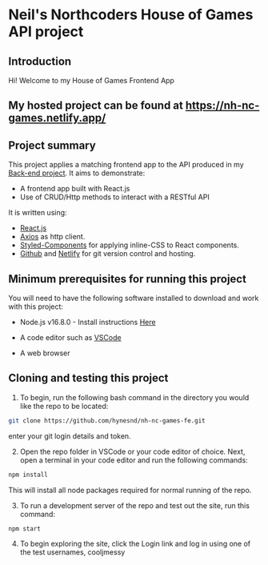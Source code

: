 # Neil's Northcoders House of Games API project

## Introduction

Hi! Welcome to my House of Games Frontend App

## My hosted project can be found at https://nh-nc-games.netlify.app/

## Project summary

This project applies a matching frontend app to the API produced in my [Back-end project](https://github.com/hynesnd/nh-nc-games).
It aims to demonstrate:

- A frontend app built with React.js
- Use of CRUD/Http methods to interact with a RESTful API

It is written using:

- [React.js](https://reactjs.org/)
- [Axios](https://axios-http.com/) as http client.
- [Styled-Components](https://styled-components.com/) for applying inline-CSS to React components.
- [Github](https://github.com/) and [Netlify](https://www.netlify.com/) for git version control and hosting.

## Minimum prerequisites for running this project

You will need to have the following software installed to download and work with this project:

- Node.js v16.8.0 - Install instructions [Here](https://nodejs.dev/learn/how-to-install-nodejs)

- A code editor such as [VSCode](https://code.visualstudio.com/)

- A web browser

## Cloning and testing this project

1. To begin, run the following bash command in the directory you would like the repo to be located:

```bash
git clone https://github.com/hynesnd/nh-nc-games-fe.git
```

enter your git login details and token.

2. Open the repo folder in VSCode or your code editor of choice. Next, open a terminal in your code editor and run the following commands:

```bash
npm install
```

This will install all node packages required for normal running of the repo.

3. To run a development server of the repo and test out the site, run this command:

```bash
npm start
```

4. To begin exploring the site, click the Login link and log in using one of the test usernames, cooljmessy
